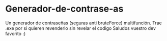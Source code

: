 # Generador-de-contrase-as
Un generador de contraseñas (seguras anti bruteForce) multifunción.
Trae .exe por si quieren revenderlo sin revelar el codigo
Saludos vuestro dev favorito :)

